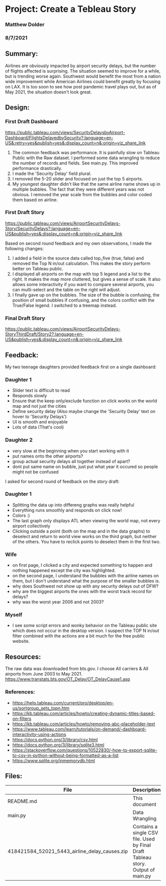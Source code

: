 # Project: Create a Tebleau Story
### Matthew Dolder
### 8/7/2021


## Summary: 

Airlines are obviously impacted by airport security delays, but the number of flights affected is surprising.  The situation seemed to improve for a while, but is trending worse again.  Southwest would benefit the most from a nation wide improvement while American Airlines could benefit greatly by focusing on LAX. It is too soon to see how post pandemic travel plays out, but as of May 2021, the situation doesn't look great. 
 

## Design: 

### First Draft Dashboard
https://public.tableau.com/views/SecurityDelaysbyAirport-Dashboard/FlightsDelayedbySecurity?:language=en-US&:retry=yes&publish=yes&:display_count=n&:origin=viz_share_link

1. The common feedback was performance.  It is painfully slow on Tableau Public with the Raw dataset.  I performed some data wrangling to reduce the number of records and fields.  See main.py.  This improved performance drastically. 
2. I made the 'Security Delay' field plural. 
3. I removed the 5-20 slider and focused on just the top 5 airports. 
4. My youngest daughter didn't like that the same airline name shows up in multiple bubbles.  The fact that they were different years was not obvious. I removed the year scale from the bubbles and color coded them 
based on airline. 

### First Draft Story
https://public.tableau.com/views/AirportSecurityDelays-Story/SecurityDelays?:language=en-US&publish=yes&:display_count=n&:origin=viz_share_link

Based on second round feedback and my own observations, I made the following changes:
1. I added a field in the source data called top_five (true, false) and removed the Top N in/out calculation.  This makes the story perform better on Tableau public. 
2. I displayed all airports on the map with top 5 legend and a list to the right.  It makes the map more cluttered, but gives a sense of scale. It also allows some interactivity if you want to compare several airports, you can multi-select and the table on the right will adjust.  
3. I finally gave up on the bubbles.  The size of the bubble is confusing, the position of small bubbles if confusing, and the colors conflict with the True/False legend.  I switched to a treemap instead. 

### Final Draft Story
https://public.tableau.com/views/AirportSecurityDelays-StoryThirdDraft/Story2?:language=en-US&publish=yes&:display_count=n&:origin=viz_share_link

## Feedback: 
My two teenage daughters provided feedback first on a single dashboard:

### Daughter 1

- Slider text is difficult to read
- Responds slowly
- Ensure that the keep only/exclude function on click works on the world map and not just the cities
- Define security delay (Also maybe change the 'Security Delay' text on hover to 'Security Delays')
- UI is smooth and enjoyable
- Lots of data (That's cool)

### Daughter 2

- very slow at the beginning when you start working with it
- put names onto the other airports?
- group actual security delays all together instead of apart?
- dont put same name on bubble, just put what year it occured so people might not be confused

I asked for second round of feedback on the story draft:

### Daughter 1
- Splitting the data up into differeng graphs was really helpful
- Everything runs smoothly and responds on click now!
- Colors :)
- The last graph only displays ATL when viewing the world map, not every airport collectively
- Clicking outside a point (both on the map and in the data graphs) to deselect and return to world view works on the third graph, but neither of the others. You have to reclick points to deselect them in the first two.

### Wife
- on first page, I clicked a city and expected something to happen and nothing happened except the city was highlighted.
- on the second page, I understand the bubbles with the airline names on them, but I don't understand what the purpose of the smaller bubbles is.
- why does Southwest not show up with any security delays out of DFW?
- why are the biggest airports the ones with the worst track record for delays?
- why was the worst year 2006 and not 2003?

### Myself
- I see some script errors and wonky behavior on the Tableau public site which does not occur in the desktop version.  I suspect the TOP N in/out filter combined with the actions are a bit much for the free public website.   

## Resources: 

The raw data was downloaded from bts.gov.
I choose All carriers & All airports from June 2003 to May 2021.
https://www.transtats.bts.gov/OT_Delay/OT_DelayCause1.asp
 
### References:
- https://help.tableau.com/current/pro/desktop/en-us/sortgroup_sets_topn.htm
- https://kb.tableau.com/articles/howto/creating-dynamic-titles-based-on-filters
- https://kb.tableau.com/articles/howto/removing-abc-placeholder-text
- https://www.tableau.com/learn/tutorials/on-demand/-dashboard-interactivity-using-actions
- https://docs.python.org/3/library/csv.html
- https://docs.python.org/3/library/sqlite3.html
- https://stackoverflow.com/questions/10522830/-how-to-export-sqlite-to-csv-in-python-without-being-formatted-as-a-list
- https://www.sqlite.org/inmemorydb.html

## Files:

| File        | Description |
| ----------- | ----------- |
| README.md   | This document  |
| main.py     | Data Wrangling |
| 418421584_52021_5443_airline_delay_causes.zip    | Contains a single CSV file. Used by Final Draft Tableau story.  Output of main.py |

